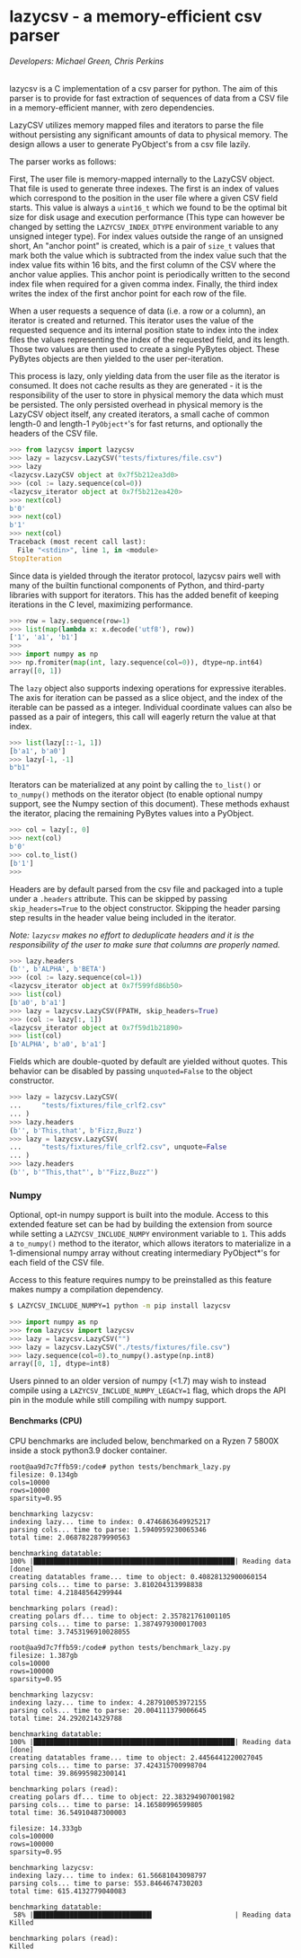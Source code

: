 # lazycsv - a memory-efficient csv parser

###### Developers: Michael Green, Chris Perkins

lazycsv is a C implementation of a csv parser for python. The aim of this
parser is to provide for fast extraction of sequences of data from a CSV file
in a memory-efficient manner, with zero dependencies.

LazyCSV utilizes memory mapped files and iterators to parse the file without
persisting any significant amounts of data to physical memory. The design
allows a user to generate PyObject's from a csv file lazily.

The parser works as follows:

First, The user file is memory-mapped internally to the LazyCSV object. That
file is used to generate three indexes. The first is an index of values which
correspond to the position in the user file where a given CSV field starts.
This value is always a `uint16_t` which we found to be the optimal bit size for
disk usage and execution performance (This type can however be changed by
setting the `LAZYCSV_INDEX_DTYPE` environment variable to any unsigned integer
type). For index values outside the range of an unsigned short, An "anchor
point" is created, which is a pair of `size_t` values that mark both the value
which is subtracted from the index value such that the index value fits within
16 bits, and the first column of the CSV where the anchor value applies. This
anchor point is periodically written to the second index file when required for
a given comma index. Finally, the third index writes the index of the first
anchor point for each row of the file.

When a user requests a sequence of data (i.e. a row or a column), an iterator
is created and returned. This iterator uses the value of the requested sequence
and its internal position state to index into the index files the values
representing the index of the requested field, and its length. Those two values
are then used to create a single PyBytes object. These PyBytes objects are then
yielded to the user per-iteration.

This process is lazy, only yielding data from the user file as the iterator is
consumed. It does not cache results as they are generated - it is the
responsibility of the user to store in physical memory the data which must be
persisted. The only persisted overhead in physical memory is the LazyCSV object
itself, any created iterators, a small cache of common length-0 and length-1
`PyObject*`'s for fast returns, and optionally the headers of the CSV file.

```python
>>> from lazycsv import lazycsv
>>> lazy = lazycsv.LazyCSV("tests/fixtures/file.csv")
>>> lazy
<lazycsv.LazyCSV object at 0x7f5b212ea3d0>
>>> (col := lazy.sequence(col=0))
<lazycsv_iterator object at 0x7f5b212ea420>
>>> next(col)
b'0'
>>> next(col)
b'1'
>>> next(col)
Traceback (most recent call last):
  File "<stdin>", line 1, in <module>
StopIteration
```

Since data is yielded through the iterator protocol, lazycsv pairs well with
many of the builtin functional components of Python, and third-party libraries
with support for iterators. This has the added benefit of keeping iterations in
the C level, maximizing performance.

```python
>>> row = lazy.sequence(row=1)
>>> list(map(lambda x: x.decode('utf8'), row))
['1', 'a1', 'b1']
>>>
>>> import numpy as np
>>> np.fromiter(map(int, lazy.sequence(col=0)), dtype=np.int64)
array([0, 1])
```

The `lazy` object also supports indexing operations for expressive iterables.
The axis for iteration can be passed as a slice object, and the index of the
iterable can be passed as a integer. Individual coordinate values can also be
passed as a pair of integers, this call will eagerly return the value at that
index.

```python
>>> list(lazy[::-1, 1])
[b'a1', b'a0']
>>> lazy[-1, -1]
b"b1"
```

Iterators can be materialized at any point by calling the `to_list()` or
`to_numpy()` methods on the iterator object (to enable optional numpy support,
see the Numpy section of this document). These methods exhaust the iterator,
placing the remaining PyBytes values into a PyObject.

```python
>>> col = lazy[:, 0]
>>> next(col)
b'0'
>>> col.to_list()
[b'1']
>>>
```

Headers are by default parsed from the csv file and packaged into a tuple under
a `.headers` attribute. This can be skipped by passing `skip_headers=True` to
the object constructor. Skipping the header parsing step results in the header
value being included in the iterator.

*Note: `lazycsv` makes no effort to deduplicate headers and it is the
responsibility of the user to make sure that columns are properly named.*

```python
>>> lazy.headers
(b'', b'ALPHA', b'BETA')
>>> (col := lazy.sequence(col=1))
<lazycsv_iterator object at 0x7f599fd86b50>
>>> list(col)
[b'a0', b'a1']
>>> lazy = lazycsv.LazyCSV(FPATH, skip_headers=True)
>>> (col := lazy[:, 1])
<lazycsv_iterator object at 0x7f59d1b21890>
>>> list(col)
[b'ALPHA', b'a0', b'a1']
```

Fields which are double-quoted by default are yielded without quotes. This
behavior can be disabled by passing `unquoted=False` to the object constructor.

```python
>>> lazy = lazycsv.LazyCSV(
...     "tests/fixtures/file_crlf2.csv"
... )
>>> lazy.headers
(b'', b'This,that', b'Fizz,Buzz')
>>> lazy = lazycsv.LazyCSV(
...     "tests/fixtures/file_crlf2.csv", unquote=False
... )
>>> lazy.headers
(b'', b'"This,that"', b'"Fizz,Buzz"')
```

### Numpy

Optional, opt-in numpy support is built into the module. Access to this
extended feature set can be had by building the extension from source while
setting a `LAZYCSV_INCLUDE_NUMPY` environment variable to `1`. This adds a
`to_numpy()` method to the iterator, which allows iterators to materialize in a
1-dimensional numpy array without creating intermediary PyObject*'s for each
field of the CSV file.

Access to this feature requires numpy to be preinstalled as this feature makes
numpy a compilation dependency.

```bash
$ LAZYCSV_INCLUDE_NUMPY=1 python -m pip install lazycsv
```
```python
>>> import numpy as np
>>> from lazycsv import lazycsv
>>> lazy = lazycsv.LazyCSV("")
>>> lazy = lazycsv.LazyCSV("./tests/fixtures/file.csv")
>>> lazy.sequence(col=0).to_numpy().astype(np.int8)
array([0, 1], dtype=int8)
```

Users pinned to an older version of numpy (<1.7) may wish to instead compile
using a `LAZYCSV_INCLUDE_NUMPY_LEGACY=1` flag, which drops the API pin in the
module while still compiling with numpy support.

#### Benchmarks (CPU)

CPU benchmarks are included below, benchmarked on a Ryzen 7 5800X inside a
stock python3.9 docker container.

```
root@aa9d7c7ffb59:/code# python tests/benchmark_lazy.py
filesize: 0.134gb
cols=10000
rows=10000
sparsity=0.95

benchmarking lazycsv:
indexing lazy... time to index: 0.4746863649925217
parsing cols... time to parse: 1.5940959230065346
total time: 2.0687822879990563

benchmarking datatable:
100% |██████████████████████████████████████████████████| Reading data [done]
creating datatables frame... time to object: 0.40828132900060154
parsing cols... time to parse: 3.810204313998838
total time: 4.21848564299944

benchmarking polars (read):
creating polars df... time to object: 2.357821761001105
parsing cols... time to parse: 1.3874979300017003
total time: 3.7453196910028055
```

```
root@aa9d7c7ffb59:/code# python tests/benchmark_lazy.py
filesize: 1.387gb
cols=10000
rows=100000
sparsity=0.95

benchmarking lazycsv:
indexing lazy... time to index: 4.287910053972155
parsing cols... time to parse: 20.004111379006645
total time: 24.2920214329788

benchmarking datatable:
100% |██████████████████████████████████████████████████| Reading data [done]
creating datatables frame... time to object: 2.4456441220027045
parsing cols... time to parse: 37.424315700998704
total time: 39.86995982300141

benchmarking polars (read):
creating polars df... time to object: 22.383294907001982
parsing cols... time to parse: 14.16580996599805
total time: 36.54910487300003
```

```
filesize: 14.333gb
cols=100000
rows=100000
sparsity=0.95

benchmarking lazycsv:
indexing lazy... time to index: 61.56681043098797
parsing cols... time to parse: 553.8464674730203
total time: 615.4132779040083

benchmarking datatable:
 58% |█████████████████████████████▍                    | Reading data Killed

benchmarking polars (read):
Killed
```
